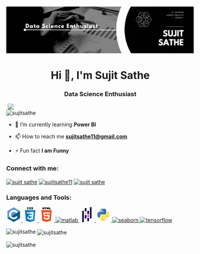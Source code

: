 ![logo](https://github.com/sujitsathe/sujitsathe/blob/main/background.png)
<h1 align="center">Hi 👋, I'm Sujit Sathe</h1>
<h3 align="center">Data Science Enthusiast</h3>

<img align="right" width="500" src="https://www.bing.com/th/id/OGC.81178b47a8598f0c81c4799f2cdd4057?pid=1.7&rurl=https%3a%2f%2fcdn.filestackcontent.com%2fefbSR18hT5uRKuo0zoMA&ehk=zs%2bkK9YczPNWfn9uKYeHtyVFDP63Xmr9DOGFN0llU3c%3d">


<p align="left"> <img src="https://komarev.com/ghpvc/?username=sujitsathe&label=Profile%20views&color=0e75b6&style=flat" alt="sujitsathe" /> </p>

- 🌱 I’m currently learning **Power BI**

- 📫 How to reach me **sujitsathe11@gmail.com**

- ⚡ Fun fact **I am Funny**

<h3 align="left">Connect with me:</h3>
<p align="left">
<a href="https://linkedin.com/in/sujit sathe" target="blank"><img align="center" src="https://raw.githubusercontent.com/rahuldkjain/github-profile-readme-generator/master/src/images/icons/Social/linked-in-alt.svg" alt="sujit sathe" height="30" width="40" /></a>
<a href="https://instagram.com/sujitsathe11" target="blank"><img align="center" src="https://raw.githubusercontent.com/rahuldkjain/github-profile-readme-generator/master/src/images/icons/Social/instagram.svg" alt="sujitsathe11" height="30" width="40" /></a>
<a href="https://www.hackerrank.com/sujit sathe" target="blank"><img align="center" src="https://raw.githubusercontent.com/rahuldkjain/github-profile-readme-generator/master/src/images/icons/Social/hackerrank.svg" alt="sujit sathe" height="30" width="40" /></a>
</p>

<h3 align="left">Languages and Tools:</h3>
<p align="left"> <a href="https://www.cprogramming.com/" target="_blank" rel="noreferrer"> <img src="https://raw.githubusercontent.com/devicons/devicon/master/icons/c/c-original.svg" alt="c" width="40" height="40"/> </a> <a href="https://www.w3schools.com/css/" target="_blank" rel="noreferrer"> <img src="https://raw.githubusercontent.com/devicons/devicon/master/icons/css3/css3-original-wordmark.svg" alt="css3" width="40" height="40"/> </a> <a href="https://www.w3.org/html/" target="_blank" rel="noreferrer"> <img src="https://raw.githubusercontent.com/devicons/devicon/master/icons/html5/html5-original-wordmark.svg" alt="html5" width="40" height="40"/> </a> <a href="https://www.mathworks.com/" target="_blank" rel="noreferrer"> <img src="https://upload.wikimedia.org/wikipedia/commons/2/21/Matlab_Logo.png" alt="matlab" width="40" height="40"/> </a> <a href="https://pandas.pydata.org/" target="_blank" rel="noreferrer"> <img src="https://raw.githubusercontent.com/devicons/devicon/2ae2a900d2f041da66e950e4d48052658d850630/icons/pandas/pandas-original.svg" alt="pandas" width="40" height="40"/> </a> <a href="https://www.python.org" target="_blank" rel="noreferrer"> <img src="https://raw.githubusercontent.com/devicons/devicon/master/icons/python/python-original.svg" alt="python" width="40" height="40"/> </a> <a href="https://seaborn.pydata.org/" target="_blank" rel="noreferrer"> <img src="https://seaborn.pydata.org/_images/logo-mark-lightbg.svg" alt="seaborn" width="40" height="40"/> </a> <a href="https://www.tensorflow.org" target="_blank" rel="noreferrer"> <img src="https://www.vectorlogo.zone/logos/tensorflow/tensorflow-icon.svg" alt="tensorflow" width="40" height="40"/> </a> </p>

<p><img align="left" src="https://github-readme-stats.vercel.app/api/top-langs?username=sujitsathe&show_icons=true&locale=en&layout=compact" alt="sujitsathe" /></p>

<p>&nbsp;<img align="center" src="https://github-readme-stats.vercel.app/api?username=sujitsathe&show_icons=true&locale=en" alt="sujitsathe" /></p>

<p><img align="center" src="https://github-readme-streak-stats.herokuapp.com/?user=sujitsathe&" alt="sujitsathe" /></p>
